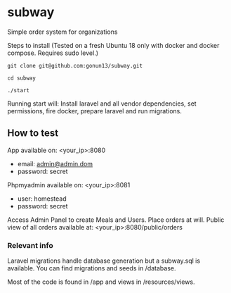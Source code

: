 # subway
Simple order system for organizations

Steps to install
(Tested on a fresh Ubuntu 18 only with docker and docker compose. Requires sudo level.)
```
git clone git@github.com:gonun13/subway.git

cd subway

./start
```

Running start will: 
Install laravel and all vendor dependencies, set permissions, fire docker, prepare laravel and run migrations.

## How to test

App available on: <your_ip>:8080
- email: admin@admin.dom
- password: secret

Phpmyadmin available on: <your_ip>:8081
- user: homestead
- password: secret

Access Admin Panel to create Meals and Users. Place orders at will.
Public view of all orders available at: <your_ip>:8080/public/orders

### Relevant info

Laravel migrations handle database generation but a subway.sql is available. You can find migrations and seeds in /database.

Most of the code is found in /app and views in /resources/views.



